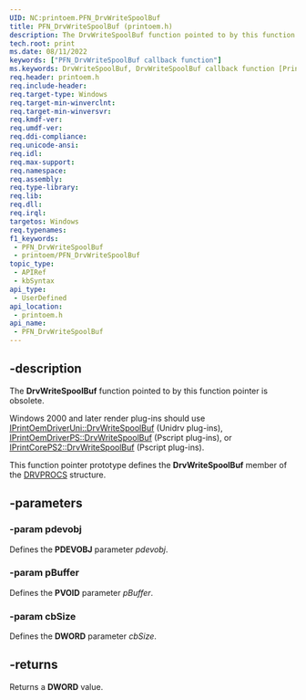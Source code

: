 ```yaml
---
UID: NC:printoem.PFN_DrvWriteSpoolBuf
title: PFN_DrvWriteSpoolBuf (printoem.h)
description: The DrvWriteSpoolBuf function pointed to by this function pointer is obsolete.
tech.root: print
ms.date: 08/11/2022
keywords: ["PFN_DrvWriteSpoolBuf callback function"]
ms.keywords: DrvWriteSpoolBuf, DrvWriteSpoolBuf callback function [Print Devices], PFN_DrvWriteSpoolBuf, PFN_DrvWriteSpoolBuf callback, print.drvwritespoolbuf, print_obsoletefunctions_06e6fe98-5851-4c2e-863a-5afe735321fb.xml, printoem/DrvWriteSpoolBuf
req.header: printoem.h
req.include-header: 
req.target-type: Windows
req.target-min-winverclnt: 
req.target-min-winversvr: 
req.kmdf-ver: 
req.umdf-ver: 
req.ddi-compliance: 
req.unicode-ansi: 
req.idl: 
req.max-support: 
req.namespace: 
req.assembly: 
req.type-library: 
req.lib: 
req.dll: 
req.irql: 
targetos: Windows
req.typenames: 
f1_keywords:
 - PFN_DrvWriteSpoolBuf
 - printoem/PFN_DrvWriteSpoolBuf
topic_type:
 - APIRef
 - kbSyntax
api_type:
 - UserDefined
api_location:
 - printoem.h
api_name:
 - PFN_DrvWriteSpoolBuf
---
```


## -description

The **DrvWriteSpoolBuf** function pointed to by this function pointer is obsolete.

 Windows 2000 and later render plug-ins should use [IPrintOemDriverUni::DrvWriteSpoolBuf](/windows-hardware/drivers/ddi/prcomoem/nf-prcomoem-iprintoemdriveruni-drvwritespoolbuf) (Unidrv plug-ins), [IPrintOemDriverPS::DrvWriteSpoolBuf](/windows-hardware/drivers/ddi/prcomoem/nf-prcomoem-iprintoemdriverps-drvwritespoolbuf) (Pscript plug-ins), or [IPrintCorePS2::DrvWriteSpoolBuf](/windows-hardware/drivers/ddi/prcomoem/nf-prcomoem-iprintcoreps2-drvwritespoolbuf) (Pscript plug-ins).

This function pointer prototype defines the **DrvWriteSpoolBuf** member of the [DRVPROCS](/windows-hardware/drivers/ddi/printoem/ns-printoem-_drvprocs) structure.

## -parameters

### -param pdevobj

Defines the **PDEVOBJ** parameter *pdevobj*.

### -param pBuffer

Defines the **PVOID** parameter *pBuffer*.

### -param cbSize

Defines the **DWORD** parameter *cbSize*.

## -returns

Returns a **DWORD** value.
